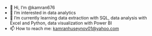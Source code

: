 - 👋 Hi, I’m @kamran676
- 👀 I’m interested in data analytics
- 🌱 I’m currently learning data extraction with SQL, data analysis with Excel and Python, data visualization with Power BI
- 📫 How to reach me: kamranhuseynov01@yahoo.com

<!---
kamran676/kamran676 is a ✨ special ✨ repository because its `README.md` (this file) appears on your GitHub profile.
You can click the Preview link to take a look at your changes.
--->
